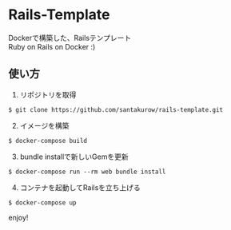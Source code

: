# Rails-Template

Dockerで構築した、Railsテンプレート  
Ruby on Rails on Docker :)  

## 使い方

1. リポジトリを取得
```
$ git clone https://github.com/santakurow/rails-template.git
```
2. イメージを構築
```
$ docker-compose build
```
3. bundle installで新しいGemを更新
```
$ docker-compose run --rm web bundle install
```
4. コンテナを起動してRailsを立ち上げる
```
$ docker-compose up
```

enjoy!

